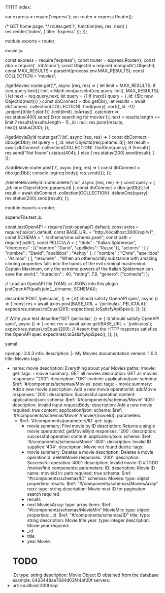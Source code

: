 1111111
index: 

var express = require('express');
var router = express.Router();

/* GET home page. */
router.get('/', function(req, res, next) {
  res.render('index', { title: 'Express' });
});

module.exports = router;






movie.js:

const express = require('express');
const router = express.Router();
const dbo = require('../db/conn');
const ObjectId = require('mongodb').ObjectId;
const MAX_RESULTS = parseInt(process.env.MAX_RESULTS);
const COLLECTION = 'movies';

//getMovies
router.get('/', async (req, res) => {
  let limit = MAX_RESULTS;
  if (req.query.limit){
    limit = Math.min(parseInt(req.query.limit), MAX_RESULTS);
  }
  let next = req.query.next;
  let query = {}
  if (next){
    query = {_id: {$lt: new ObjectId(next)}}
  }
  const dbConnect = dbo.getDb();
  let results = await dbConnect
    .collection(COLLECTION)
    .find(query)
    .sort({_id: -1})
    .project({title:1,plot:1})
    .limit(limit)
    .toArray()
    .catch(err => res.status(400).send('Error searching for movies'));
  next = results.length == limit ? results[results.length - 1]._id : null;
  res.json({results, next}).status(200);
});

//getMovieById
router.get('/:id', async (req, res) => {
  const dbConnect = dbo.getDb();
  let query = {_id: new ObjectId(req.params.id)};
  let result = await dbConnect
    .collection(COLLECTION)
    .findOne(query);
  if (!result){
    res.send("Not found").status(404);
  } else {
    res.status(200).send(result);
  }
});

//addMovie
router.post('/', async (req, res) => {
  const dbConnect = dbo.getDb();
  console.log(req.body);
  res.send({});
});

//deleteMovieById
router.delete('/:id', async (req, res) => {
  const query = { _id: new ObjectId(req.params.id) };
  const dbConnect = dbo.getDb();
  let result = await dbConnect
    .collection(COLLECTION)
    .deleteOne(query);
  res.status(200).send(result);
});

module.exports = router;









appendFile.test.js:

const jestOpenAPI = require('jest-openapi').default;
const axios = require('axios').default;
const BASE_URL = "http://localhost:3000/api/v1";
const SCHEMA = "../schema/cine.schema.yaml";
const path = require('path');
const PELICULA = {
  "titulo" : "Italian Spiderman",
  "directores" : [{"nombre":"Dario", "apellidos": "Russo"}],
  "actores" : [ {
    "nombre" : "David",
    "apellidos" : "Ashby"
  }, {
    "nombre" : "Chris",
    "apellidos" : "Asimos"
  } ],
  "resumen" : "When an otherworldly substance with amazing cloning properties falls into the hands of the evil criminal mastermind, Captain Maximum, only the extreme powers of the Italian Spiderman can save the world.",
  "duracion" : 40,
  "rating": 7.9,
  "genero": ["comedia"]
};

// Load an OpenAPI file (YAML or JSON) into this plugin
jestOpenAPI(path.join(__dirname, SCHEMA));

describe('POST /peliculas', () => {
    it('should satisfy OpenAPI spec', async () => {
      const res = await axios.post(BASE_URL + '/peliculas', PELICULA);
      expect(res.status).toEqual(201);
      expect(res).toSatisfyApiSpec();
    });
});

// Write your test
describe('GET /peliculas', () => {
  it('should satisfy OpenAPI spec', async () => {
    const res = await axios.get(BASE_URL + '/peliculas');
    expect(res.status).toEqual(200);
    // Assert that the HTTP response satisfies the OpenAPI spec
    expect(res).toSatisfyApiSpec();
  });
});





yamal:

openapi: 3.0.3
info:
  description: |-
    My Movies documentation
  version: 1.0.0
  title: Movies
tags:
  - name: movie
    description: Everything about your Movies
paths:
  /movie:
    get:
      tags:
        - movie
      summary: GET all movies
      description: GET all movies
      responses:
        "200":
          description: "OK"
          content:
             application/json:
              schema: 
                $ref: '#/components/schemas/Movies'
    post:
      tags:
        - movie
      summary: Add a new movie
      description: Add a new movie
      operationId: addMovie
      responses:
        '200':
          description: Successful operation
          content:
            application/json:
              schema:
                $ref: '#/components/schemas/Movie'
        '405':
          description: Invalid input
      requestBody:
        description: Add a new movie
        required: true
        content:
          application/json:
            schema:
              $ref: '#/components/schemas/Movie'
  /movie/{movieId}:
    parameters:
      - $ref: '#/components/parameters/ID'
    get:
      tags:
        - movie
      summary: Find movie by ID
      description: Returns a single movie
      operationId: getMovieById
      responses:
        '200':
          description: successful operation
          content:
            application/json:
              schema:
                $ref: '#/components/schemas/Movie'
        '400':
          description: Invalid ID supplied
        '404':
          description: Movie not found
    delete:
      tags:
        - movie
      summary: Deletes a movie
      description: Deletes a movie
      operationId: deleteMovie
      responses:
        '200':
          description: Successful operation
        '400':
          description: Invalid movie ID
    #TODO /movie/find
components:
  parameters:
    ID:
      description: Movie ID
      name: movieId
      in: path
      required: true
      schema:
        $ref: "#/components/schemas/ID"
  schemas:
    Movies:
      type: object
      properties:
        results:
          $ref: "#/components/schemas/MoviesArray"
        next:
          type: string
          description: Movie next ID for pagination search
      required:
        - results
        - next
    MoviesArray:
      type: array
      items:
        $ref: "#/components/schemas/MovieMin"
    MovieMin:
      type: object
      properties:
        _id:
          $ref: "#/components/schemas/ID"
        title:
          type: string
          description: Movie title
        year:
          type: integer
          description: Movie year
      required:
        - _id
        - title
        - year
    Movie:
      # TODO
    ID:
      type: string
      description: Movie Object ID obtained from the database
      example: 6463448ae7684d03f44af30f
servers:
  - url: localhost:3000/api
